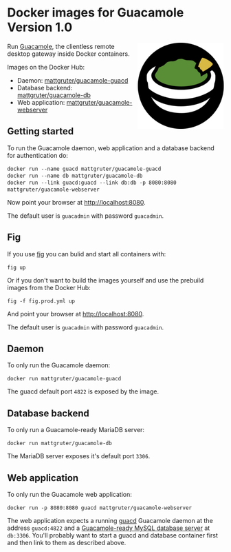 # Docker images for Guacamole Version 1.0

<img src="logo.png" align="right">

Run [Guacamole](http://guac-dev.org/), the clientless remote desktop gateway inside Docker containers.

Images on the Docker Hub:

- Daemon: [mattgruter/guacamole-guacd](https://registry.hub.docker.com/u/mattgruter/guacamole-guacd/)
- Database backend: [mattgruter/guacamole-db](https://registry.hub.docker.com/u/mattgruter/guacamole-guacd/)
- Web application: [mattgruter/guacamole-webserver](https://registry.hub.docker.com/u/mattgruter/guacamole-webserver/)


## Getting started
To run the Guacamole daemon, web application and a database backend for authentication do:

    docker run --name guacd mattgruter/guacamole-guacd
    docker run --name db mattgruter/guacamole-db
    docker run --link guacd:guacd --link db:db -p 8080:8080 mattgruter/guacamole-webserver

Now point your browser at [http://localhost:8080](http://localhost:8080).

The default user is `guacadmin` with password `guacadmin`.


## Fig
If you use [fig](http://www.fig.sh/) you can bulid and start all containers with:

    fig up

Or if you don't want to build the images yourself and use the prebuild images from the Docker Hub:

    fig -f fig.prod.yml up

And point your browser at [http://localhost:8080](http://localhost:8080).

The default user is `guacadmin` with password `guacadmin`.


## Daemon
To only run the Guacamole daemon:

    docker run mattgruter/guacamole-guacd

The guacd default port `4822` is exposed by the image.


## Database backend
To only run a Guacamole-ready MariaDB server:

    docker run mattgruter/guacamole-db

The MariaDB server exposes it's default port `3306`.


## Web application
To only run the Guacamole web application:

    docker run -p 8080:8080 guacd mattgruter/guacamole-webserver

The web application expects a running [guacd](https://github.com/mattgruter/dockerfile-guacamole/tree/master/guacd) Guacamole daemon at the address `guacd:4822` and a [Guacamole-ready MySQL database server](https://github.com/mattgruter/dockerfile-guacamole/tree/master/db) at `db:3306`.
You'll probably want to start a guacd and database container first and then link to them as described above.
